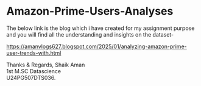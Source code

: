 # Amazon-Prime-Users-Analyses

The below link is the blog which i have created for my assignment purpose and you will find all the understanding and insights on the dataset-

https://amanvlogs627.blogspot.com/2025/01/analyzing-amazon-prime-user-trends-with.html

Thanks & Regards,
Shaik Aman<br>
1st M.SC Datascience<br>
U24PG507DTS036.
